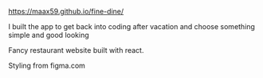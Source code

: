 https://maax59.github.io/fine-dine/

I built the app to get back into coding after vacation and choose something simple and good looking

Fancy restaurant website built with react.

Styling from figma.com

